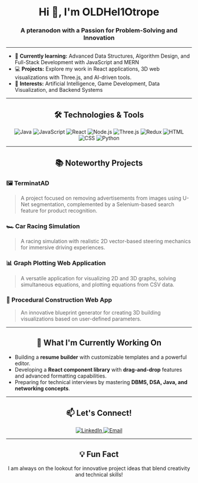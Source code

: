 <h1 align="center">Hi 👋, I'm OLDHel1Otrope</h1>
<h3 align="center">A pteranodon with a Passion for Problem-Solving and Innovation</h3>


---

- 🌱 **Currently learning:** Advanced Data Structures, Algorithm Design, and Full-Stack Development with JavaScript and MERN
- 💻 **Projects:** Explore my work in React applications, 3D web visualizations with Three.js, and AI-driven tools.
- 🧠 **Interests:** Artificial Intelligence, Game Development, Data Visualization, and Backend Systems

---

<h2 align="center">🛠️ Technologies & Tools</h2>

<p align="center">
  <img src="https://img.shields.io/badge/Java-ED8B00?style=for-the-badge&logo=java&logoColor=white" alt="Java" />
  <img src="https://img.shields.io/badge/JavaScript-F7DF1E?style=for-the-badge&logo=javascript&logoColor=black" alt="JavaScript" />
  <img src="https://img.shields.io/badge/React-61DAFB?style=for-the-badge&logo=react&logoColor=black" alt="React" />
  <img src="https://img.shields.io/badge/Node.js-339933?style=for-the-badge&logo=nodedotjs&logoColor=white" alt="Node.js" />
  <img src="https://img.shields.io/badge/Three.js-000000?style=for-the-badge&logo=threedotjs&logoColor=white" alt="Three.js" />
  <img src="https://img.shields.io/badge/Redux-764ABC?style=for-the-badge&logo=redux&logoColor=white" alt="Redux" />
  <img src="https://img.shields.io/badge/HTML-E34F26?style=for-the-badge&logo=html5&logoColor=white" alt="HTML" />
  <img src="https://img.shields.io/badge/CSS-1572B6?style=for-the-badge&logo=css3&logoColor=white" alt="CSS" />
  <img src="https://img.shields.io/badge/Python-3776AB?style=for-the-badge&logo=python&logoColor=white" alt="Python" />
</p>



---

<h2 align="center">📚 Noteworthy Projects</h2>

### 🖼️ TerminatAD
> A project focused on removing advertisements from images using U-Net segmentation, complemented by a Selenium-based search feature for product recognition.

### 🏎️ Car Racing Simulation
> A racing simulation with realistic 2D vector-based steering mechanics for immersive driving experiences.

### 📊 Graph Plotting Web Application
> A versatile application for visualizing 2D and 3D graphs, solving simultaneous equations, and plotting equations from CSV data.

### 🏢 Procedural Construction Web App
> An innovative blueprint generator for creating 3D building visualizations based on user-defined parameters.

---

<h2 align="center">🤔 What I'm Currently Working On</h2>

- Building a **resume builder** with customizable templates and a powerful editor.
- Developing a **React component library** with **drag-and-drop** features and advanced formatting capabilities.
- Preparing for technical interviews by mastering **DBMS, DSA, Java, and networking concepts**.

---

<h2 align="center">📫 Let's Connect!</h2>

<p align="center">
  <a href="https://www.linkedin.com/in" target="_blank">
    <img src="https://img.shields.io/badge/LinkedIn-0A66C2?style=for-the-badge&logo=linkedin&logoColor=white" alt="LinkedIn" />
  </a>
  <a href="mailto:uppathak4@outlook.com">
    <img src="https://img.shields.io/badge/Email-D14836?style=for-the-badge&logo=gmail&logoColor=white" alt="Email" />
  </a>
</p>

---

<h2 align="center">💡 Fun Fact</h2>
<p align="center">I am always on the lookout for innovative project ideas that blend creativity and technical skills!</p>
